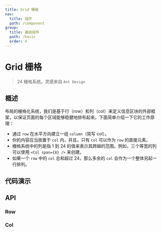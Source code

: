 ```yaml
---
title: Grid 栅格
nav:
  title: 组件
  path: /component
group:
  title: 基础组件
  path: /basic
  order: 4
---
```


# Grid 栅格

> 24 栅格系统。灵感来自 `Ant Design`

## 概述

布局的栅格化系统，我们是基于行（row）和列（col）来定义信息区块的外部框架，以保证页面的每个区域能够稳健地排布起来。下面简单介绍一下它的工作原理：

- 通过 `row` 在水平方向建立一组 `column`（简写 col）。
- 你的内容应当放置于 `col` 内，并且，只有 `col` 可以作为 `row` 的直接元素。
- 栅格系统中的列是指 1 到 24 的值来表示其跨越的范围。例如，三个等宽的列可以使用 `<Col span={8} />` 来创建。
- 如果一个 `row` 中的 `col` 总和超过 24，那么多余的 `col` 会作为一个整体另起一行排列。

## 代码演示

<code src="./__fixtures__/basic.tsx"></code>

## API

### Row

<API hideTitle src="./row.tsx"></API>

### Col

<API hideTitle src="./col.tsx"></API>
